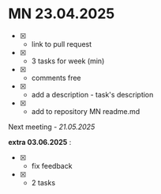 # MN 23.04.2025

- [x] - link to pull request
- [x] - 3 tasks for week (min)
- [x] - comments free
- [x] - add a description - task's description
- [x] - add to repository MN readme.md

Next meeting - _21.05.2025_

**extra 03.06.2025** :

- [x] - fix feedback
- [x] - 2 tasks
